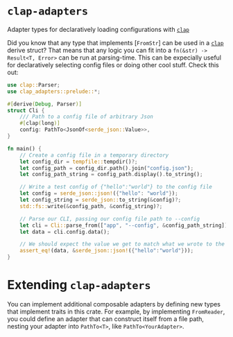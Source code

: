 # `clap-adapters`

Adapter types for declaratively loading configurations with [`clap`]

Did you know that any type that implements [`FromStr`] can
be used in a [`clap`] derive struct? That means that any
logic you can fit into a `fn(&str) -> Result<T, Error>` can
be run at parsing-time. This can be expecially useful for
declaratively selecting config files or doing other cool
stuff. Check this out:

[`clap`]: https://docs.rs/clap

```rust
use clap::Parser;
use clap_adapters::prelude::*;

#[derive(Debug, Parser)]
struct Cli {
    /// Path to a config file of arbitrary Json
    #[clap(long)]
    config: PathTo<JsonOf<serde_json::Value>>,
}

fn main() {
    // Create a config file in a temporary directory
    let config_dir = tempfile::tempdir()?;
    let config_path = config_dir.path().join("config.json");
    let config_path_string = config_path.display().to_string();

    // Write a test config of {"hello":"world"} to the config file
    let config = serde_json::json!({"hello": "world"});
    let config_string = serde_json::to_string(&config)?;
    std::fs::write(&config_path, &config_string)?;

    // Parse our CLI, passing our config file path to --config
    let cli = Cli::parse_from(["app", "--config", &config_path_string]);
    let data = cli.config.data();

    // We should expect the value we get to match what we wrote to the config
    assert_eq!(data, &serde_json::json!({"hello":"world"}));
}
```

# Extending `clap-adapters`

You can implement additional composable adapters by defining new types that
implement traits in this crate. For example, by implementing `FromReader`,
you could define an adapter that can construct itself from a file path, nesting
your adapter into `PathTo<T>`, like `PathTo<YourAdapter>`.
